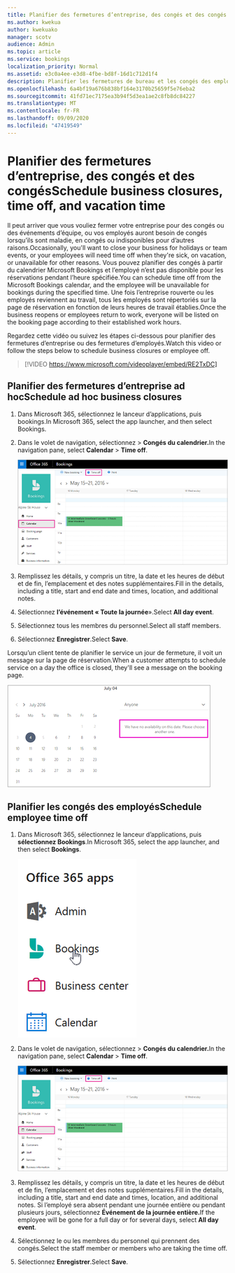 ```yaml
---
title: Planifier des fermetures d’entreprise, des congés et des congés
ms.author: kwekua
author: kwekuako
manager: scotv
audience: Admin
ms.topic: article
ms.service: bookings
localization_priority: Normal
ms.assetid: e3c0a4ee-e3d8-4fbe-bd8f-16d1c712d1f4
description: Planifier les fermetures de bureau et les congés des employés du calendrier Bookings afin que les employés soient marqués comme indisponibles pour les réservations aux heures spécifiées.
ms.openlocfilehash: 6a4bf19a676b838bf164e3170b25659f5e76eba2
ms.sourcegitcommit: 41fd71ec7175ea3b94f5d3ea1ae2c8fb8dc84227
ms.translationtype: MT
ms.contentlocale: fr-FR
ms.lasthandoff: 09/09/2020
ms.locfileid: "47419549"
---
```

# <a name="schedule-business-closures-time-off-and-vacation-time"></a><span data-ttu-id="b1c42-103">Planifier des fermetures d’entreprise, des congés et des congés</span><span class="sxs-lookup"><span data-stu-id="b1c42-103">Schedule business closures, time off, and vacation time</span></span>

<span data-ttu-id="b1c42-104">Il peut arriver que vous vouliez fermer votre entreprise pour des congés ou des événements d’équipe, ou vos employés auront besoin de congés lorsqu’ils sont maladie, en congés ou indisponibles pour d’autres raisons.</span><span class="sxs-lookup"><span data-stu-id="b1c42-104">Occasionally, you'll want to close your business for holidays or team events, or your employees will need time off when they're sick, on vacation, or unavailable for other reasons.</span></span> <span data-ttu-id="b1c42-105">Vous pouvez planifier des congés à partir du calendrier Microsoft Bookings et l’employé n’est pas disponible pour les réservations pendant l’heure spécifiée.</span><span class="sxs-lookup"><span data-stu-id="b1c42-105">You can schedule time off from the Microsoft Bookings calendar, and the employee will be unavailable for bookings during the specified time.</span></span> <span data-ttu-id="b1c42-106">Une fois l’entreprise rouverte ou les employés reviennent au travail, tous les employés sont répertoriés sur la page de réservation en fonction de leurs heures de travail établies.</span><span class="sxs-lookup"><span data-stu-id="b1c42-106">Once the business reopens or employees return to work, everyone will be listed on the booking page according to their established work hours.</span></span>

<span data-ttu-id="b1c42-107">Regardez cette vidéo ou suivez les étapes ci-dessous pour planifier des fermetures d’entreprise ou des fermetures d’employés.</span><span class="sxs-lookup"><span data-stu-id="b1c42-107">Watch this video or follow the steps below to schedule business closures or employee off.</span></span>

> [!VIDEO https://www.microsoft.com/videoplayer/embed/RE2TxDC]

## <a name="schedule-ad-hoc-business-closures"></a><span data-ttu-id="b1c42-108">Planifier des fermetures d’entreprise ad hoc</span><span class="sxs-lookup"><span data-stu-id="b1c42-108">Schedule ad hoc business closures</span></span>

1. <span data-ttu-id="b1c42-109">Dans Microsoft 365, sélectionnez le lanceur d’applications, puis bookings.</span><span class="sxs-lookup"><span data-stu-id="b1c42-109">In Microsoft 365, select the app launcher, and then select Bookings.</span></span>

1. <span data-ttu-id="b1c42-110">Dans le volet de  navigation, sélectionnez \> **Congés du calendrier.**</span><span class="sxs-lookup"><span data-stu-id="b1c42-110">In the navigation pane, select **Calendar** \> **Time off**.</span></span>

   ![Image de l’affichage calendrier bookings et du bouton Délai d’arrêt](../media/bookings-calendar-timeoff.png)

1. <span data-ttu-id="b1c42-112">Remplissez les détails, y compris un titre, la date et les heures de début et de fin, l’emplacement et des notes supplémentaires.</span><span class="sxs-lookup"><span data-stu-id="b1c42-112">Fill in the details, including a title, start and end date and times, location, and additional notes.</span></span>

1. <span data-ttu-id="b1c42-113">Sélectionnez **l’événement « Toute la journée**».</span><span class="sxs-lookup"><span data-stu-id="b1c42-113">Select **All day event**.</span></span>

1. <span data-ttu-id="b1c42-114">Sélectionnez tous les membres du personnel.</span><span class="sxs-lookup"><span data-stu-id="b1c42-114">Select all staff members.</span></span>

1. <span data-ttu-id="b1c42-115">Sélectionnez **Enregistrer**.</span><span class="sxs-lookup"><span data-stu-id="b1c42-115">Select **Save**.</span></span>

<span data-ttu-id="b1c42-116">Lorsqu’un client tente de planifier le service un jour de fermeture, il voit un message sur la page de réservation.</span><span class="sxs-lookup"><span data-stu-id="b1c42-116">When a customer attempts to schedule service on a day the office is closed, they'll see a message on the booking page.</span></span>

   ![Image de l’exemple de message que le client voit lors de la tentative de réservation pendant les congés](../media/bookings-timeoff-message.png)

## <a name="schedule-employee-time-off"></a><span data-ttu-id="b1c42-118">Planifier les congés des employés</span><span class="sxs-lookup"><span data-stu-id="b1c42-118">Schedule employee time off</span></span>

1. <span data-ttu-id="b1c42-119">Dans Microsoft 365, sélectionnez le lanceur d’applications, puis **sélectionnez Bookings**.</span><span class="sxs-lookup"><span data-stu-id="b1c42-119">In Microsoft 365, select the app launcher, and then select **Bookings**.</span></span>

   ![Image du lanceur d’applications](../media/bookings-applauncher.png)

1. <span data-ttu-id="b1c42-121">Dans le volet de  navigation, sélectionnez \> **Congés du calendrier.**</span><span class="sxs-lookup"><span data-stu-id="b1c42-121">In the navigation pane, select **Calendar** \> **Time off**.</span></span>

   ![Image de l’affichage calendrier bookings et du bouton Délai d’arrêt](../media/bookings-calendar-timeoff.png)

1. <span data-ttu-id="b1c42-123">Remplissez les détails, y compris un titre, la date et les heures de début et de fin, l’emplacement et des notes supplémentaires.</span><span class="sxs-lookup"><span data-stu-id="b1c42-123">Fill in the details, including a title, start and end date and times, location, and additional notes.</span></span> <span data-ttu-id="b1c42-124">Si l’employé sera absent pendant une journée entière ou pendant plusieurs jours, sélectionnez **Événement de la journée entière.**</span><span class="sxs-lookup"><span data-stu-id="b1c42-124">If the employee will be gone for a full day or for several days, select **All day event**.</span></span>

1. <span data-ttu-id="b1c42-125">Sélectionnez le ou les membres du personnel qui prennent des congés.</span><span class="sxs-lookup"><span data-stu-id="b1c42-125">Select the staff member or members who are taking the time off.</span></span>

1. <span data-ttu-id="b1c42-126">Sélectionnez **Enregistrer**.</span><span class="sxs-lookup"><span data-stu-id="b1c42-126">Select **Save**.</span></span>
